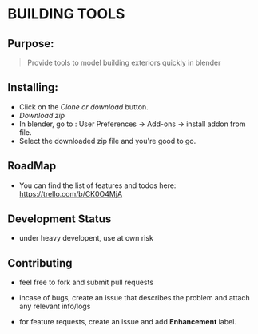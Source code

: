 
# BUILDING TOOLS

## Purpose:

> Provide tools to model building exteriors quickly in blender

## Installing:

  * Click on the  *Clone or download*  button.
  * *Download zip*
  * In blender, go to : User Preferences -> Add-ons -> install addon from file.
  * Select the downloaded zip file and you're good to go.

## RoadMap
  * You can find the list of features and todos here: https://trello.com/b/CK0O4MjA

## Development Status

  * under heavy developent, use at own risk

## Contributing

  * feel free to fork and submit pull requests

  * incase of bugs, create an issue that describes the problem
    and attach any relevant info/logs

  * for feature requests, create an issue and add **Enhancement** label.